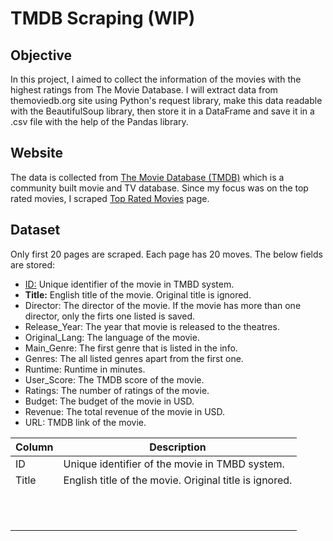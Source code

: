 # TMDB Scraping (WIP)

## Objective
In this project, I aimed to collect the information of the movies with the highest ratings from The Movie Database.
I will extract data from themoviedb.org site using Python's request library, make this data readable with the BeautifulSoup library, then store it in a DataFrame and save it in a .csv file with the help of the Pandas library.

## Website
The data is collected from [The Movie Database (TMDB)](https://www.themoviedb.org/) which is a community built movie and TV database. Since my focus was on the top rated movies, I scraped [Top Rated Movies](https://www.themoviedb.org/movie/top-rated) page.

## Dataset
Only first 20 pages are scraped. Each page has 20 moves. 
The below fields are stored:
- <ins>ID:</ins> Unique identifier of the movie in TMBD system.
- **Title:** English title of the movie. Original title is ignored.
- Director: The director of the movie. If the movie has more than one director, only the firts one listed is saved. 
- Release_Year: The year that movie is released to the theatres.
- Original_Lang: The language of the movie.
- Main_Genre: The first genre that is listed in the info.
- Genres: The all listed genres apart from the first one.
- Runtime: Runtime in minutes.
- User_Score: The TMDB score of the movie.
- Ratings: The number of ratings of the movie.
- Budget: The budget of the movie in USD.
- Revenue: The total revenue of the movie in USD.
- URL: TMDB link of the movie.

| **Column** | **Description**                                        |
|------------|--------------------------------------------------------|
| ID         | Unique identifier of the movie in TMBD system.         |
| Title      | English title of the movie. Original title is ignored. |
|            |                                                        |
|            |                                                        |
|            |                                                        |
|            |                                                        |
|            |                                                        |
|            |                                                        |
|            |                                                        |
|            |                                                        |
|            |                                                        |
|            |                                                        |
|            |                                                        |

